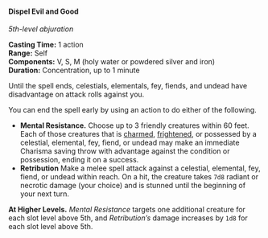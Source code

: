 #### Dispel Evil and Good
<!-- TODO Check and tag this spell -->
<!-- markdownlint-disable-next-line no-emphasis-as-heading -->
_5th-level abjuration_

**Casting Time:** 1 action \
**Range:** Self \
**Components:** V, S, M (holy water or powdered silver and iron) \
**Duration:** Concentration, up to 1 minute

Until the spell ends, celestials, elementals, fey, fiends, and undead have disadvantage on attack rolls against you.

You can end the spell early by using an action to do either of the following.

- **Mental Resistance.**
  Choose up to 3 friendly creatures within 60 feet.
  Each of those creatures that is [charmed](#Conditions_charmed), [frightened](#Conditions_frightened), or possessed by a celestial, elemental, fey, fiend, or undead may make an immediate Charisma saving throw with advantage against the condition or possession, ending it on a success.
- **Retribution**
  Make a melee spell attack against a celestial, elemental, fey, fiend, or undead within reach.
  On a hit, the creature takes `7d8` radiant or necrotic damage (your choice) and is stunned until the beginning of your next turn.

**At Higher Levels.**
_Mental Resistance_ targets one additional creature for each slot level above 5th, and _Retribution’s_ damage increases by `1d8` for each slot level above 5th.
